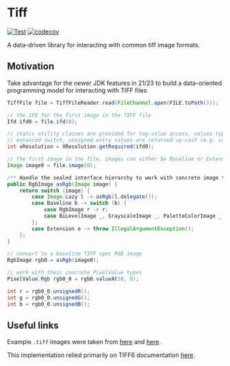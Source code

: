 # Tiff

[![Test](https://github.com/stellarsunset/tiff/actions/workflows/test.yaml/badge.svg)](https://github.com/stellarsunset/tiff/actions/workflows/test.yaml)
[![codecov](https://codecov.io/gh/stellarsunset/tiff/graph/badge.svg?token=2SZ6MJxyXA)](https://codecov.io/gh/stellarsunset/tiff)

A data-driven library for interacting with common tiff image formats.

## Motivation

Take advantage for the newer JDK features in 21/23 to build a data-oriented programming model for interacting with TIFF
files.

```java
TiffFile file = TiffFileReader.read(FileChannel.open(FILE.toPath()));

// the IFD for the first image in the TIFF file
Ifd ifd0 = file.ifd(0);

// static utility classes are provided for tag-value access, values types are handled via 
// enhanced switch, unsigned entry values are returned up-cast (e.g. ushort -> int)
int xResolution = XResolution.getRequired(ifd0);

// the first image in the file, images can either be Baseline or Extension types
Image image0 = file.image(0);

/** Handle the sealed interface hierarchy to work with concrete image types. */
public RgbImage asRgb(Image image) {
    return switch (image) {
        case Image.Lazy l -> asRgb(l.delegate());
        case Baseline b -> switch (b) {
            case RgbImage r -> r;
            case BiLevelImage _, GrayscaleImage _, PaletteColorImage _ -> throw IllegalArgumentException();
        };
        case Extension e -> throw IllegalArgumentException();
    };
}

// convert to a baseline TIFF spec RGB image
RgbImage rgb0 = asRgb(image0);

// work with their concrete PixelValue types
PixelValue.Rgb rgb0_0 = rgb0.valueAt(0, 0);

int r = rgb0_0.unsignedR();
int g = rgb0_0.unsignedG();
int b = rgb0_0.unsignedB();
```

## Useful links

Example `.tiff` images were taken from [here](https://people.math.sc.edu/Burkardt/data/tif/tif.html)
and [here](https://github.com/tlnagy/exampletiffs/tree/master).

This implementation relied primarily on TIFF6
documentation [here](https://www.itu.int/itudoc/itu-t/com16/tiff-fx/docs/tiff6.pdf).